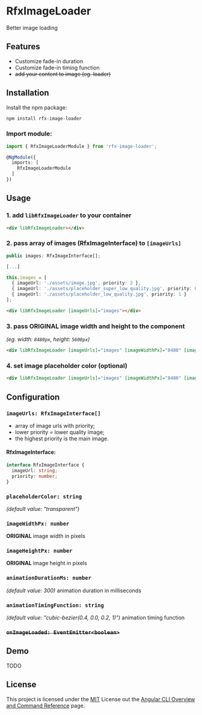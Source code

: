 # RfxImageLoader
Better image loading

## Features

- Customize fade-in duration
- Customize fade-in timing function
- ~~add your content to image (eg. loader)~~

## Installation

Install the npm package:
```bash
npm install rfx-image-loader
```

### Import module:

```typescript
import { RfxImageLoaderModule } from 'rfx-image-loader';

@NgModule({
  imports: [
    RfxImageLoaderModule
  ]
})
```

## Usage

### 1. add `libRfxImageLoader` to your container
```html
<div libRfxImageLoader></div>
```

### 2. pass array of images (RfxImageInterface) to `[imageUrls]`
```typescript
public images: RfxImageInterface[];

[...]

this.images = [
  { imageUrl: './assets/image.jpg', priority: 2 },
  { imageUrl: './assets/placeholder_super_low_quality.jpg', priority: 0 }
  { imageUrl: './assets/placeholder_low_quality.jpg', priority: 1 }
];
```
```html
<div libRfxImageLoader [imageUrls]="images"></div>
```
### 3. pass **ORIGINAL** image width and height to the component
_(eg. width: `8480px`, height: `5600px`)_
```html
<div libRfxImageLoader [imageUrls]="images" [imageWidthPx]="8480" [imageHeightPx]="5600"></div>
```
### 4. set image placeholder color (optional)
```html
<div libRfxImageLoader [imageUrls]="images" [imageWidthPx]="8480" [imageHeightPx]="5600" placeholderColor="#fafafa"></div>
```

## Configuration

### ``imageUrls: RfxImageInterface[]``
- array of image urls with priority;
- lower priority = lower quality image;
- the highest priority is the main image.

#### **RfxImageInterface:**
```typescript
interface RfxImageInterface {
  imageUrl: string;
  priority: number;
}
```

### ``placeholderColor: string``
_(default value: "transparent")_

### ``imageWidthPx: number``
**ORIGINAL** image width in pixels

### ``imageHeightPx: number``
**ORIGINAL** image height in pixels

### ``animationDurationMs: number``
_(default value: 300)_
animation duration in milliseconds

### ``animationTimingFunction: string``
_(default value: "cubic-bezier(0.4, 0.0, 0.2, 1)")_
animation timing function

### ~~``onImageLoaded: EventEmitter<boolean>``~~

## Demo

TODO

## License

This project is licensed under the [MIT](http://vjpr.mit-license.org) License
out the [Angular CLI Overview and Command Reference](https://angular.io/cli) page.
